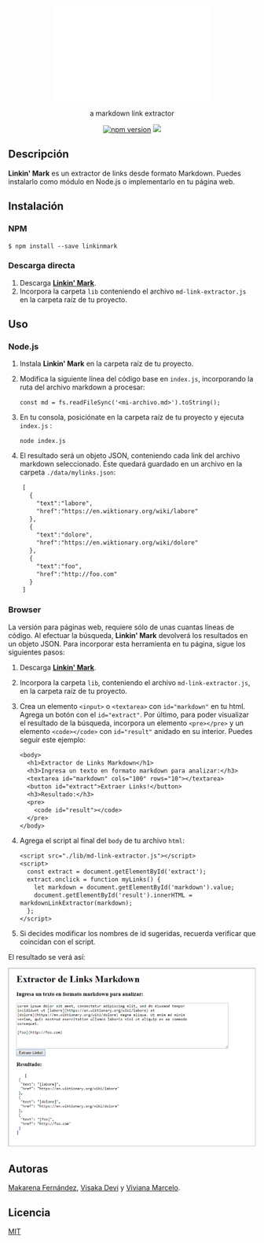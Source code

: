 <p align="center">
	<img src="./img/logo.gif">
	</img>
</p>
<p align="center">
	a markdown link extractor
</p>
<p align="center">
	<a href="https://badge.fury.io/js/linkinmark"><img src="https://badge.fury.io/js/linkinmark.svg" alt="npm version" height="18"></a>
	<a href="https://travis-ci.org/missmakita/md-links-extractor"><img src="https://travis-ci.org/missmakita/md-links-extractor.svg?branch=dev"></a>
</p>

## Descripción
**Linkin' Mark** es un extractor de links desde formato Markdown. Puedes instalarlo como módulo en Node.js o implementarlo en tu página web.

## Instalación
### NPM
    $ npm install --save linkinmark
### Descarga directa
1. Descarga [**Linkin' Mark**](http:missmakita.github.io/md-links-extractor).
2. Incorpora la carpeta `lib` conteniendo el archivo `md-link-extractor.js` en  la carpeta raíz de tu proyecto.

## Uso
### Node.js
1. Instala **Linkin' Mark** en la carpeta raíz de tu proyecto.
2. Modifica la siguiente línea del código base en `index.js`, incorporando la ruta del archivo markdown a procesar:

	```
	const md = fs.readFileSync('<mi-archivo.md>').toString();
	```

3. En tu consola, posiciónate en la carpeta raíz de tu proyecto y ejecuta `index.js` :

	```
	node index.js
	```

4. El resultado será un objeto JSON, conteniendo cada link del archivo markdown seleccionado. Éste quedará guardado en un archivo en la carpeta `./data/mylinks.json`:

```
    [
      {
        "text":"labore",
        "href":"https://en.wiktionary.org/wiki/labore"
      },
      {
        "text":"dolore",
        "href":"https://en.wiktionary.org/wiki/dolore"
      },
      {
        "text":"foo",
        "href":"http://foo.com"
      }
    ]
  ```

### Browser
La versión para páginas web, requiere sólo de unas cuantas líneas de código. Al efectuar la búsqueda, **Linkin' Mark** devolverá los resultados en un objeto JSON. Para incorporar esta herramienta en tu página, sigue los siguientes pasos:
1. Descarga [**Linkin' Mark**](http:missmakita.github.io/md-links-extractor).
2. Incorpora la carpeta `lib`, conteniendo el archivo `md-link-extractor.js`, en la carpeta raíz de tu proyecto.
3. Crea un elemento `<input>` o `<textarea>` con `id="markdown"` en tu html. Agrega un botón con el `id="extract"`.
Por último, para poder visualizar el resultado de la búsqueda, incorpora un elemento `<pre></pre>` y un elemento `<code></code>` con `id="result"` anidado en su interior. Puedes seguir este ejemplo:

	```
	<body>
	  <h1>Extractor de Links Markdown</h1>
	  <h3>Ingresa un texto en formato markdown para analizar:</h3>
	  <textarea id="markdown" cols="100" rows="10"></textarea>
	  <button id="extract">Extraer Links!</button>
	  <h3>Resultado:</h3>
	  <pre>
	    <code id="result"></code>
	  </pre>
	</body>
	```
4. Agrega el script al final del `body` de tu archivo `html`:

	```
	<script src="./lib/md-link-extractor.js"></script>
	<script>
      const extract = document.getElementById('extract');
      extract.onclick = function myLinks() {
        let markdown = document.getElementById('markdown').value;
        document.getElementById('result').innerHTML = markdownLinkExtractor(markdown);
      };
    </script>
    ```	
5. Si decides modificar los nombres de id sugeridas, recuerda verificar que coincidan con el script.

El resultado se verá así:
<p align="center">
  <img src="./img/ejemplohtml.png">
</p>

## Autoras
[Makarena Fernández](https://github.com/missmakita), [Visaka Devi](https://github.com/visidevi) y [Viviana Marcelo](https://github.com/skyblue16).

## Licencia
[MIT](LICENSE.txt)